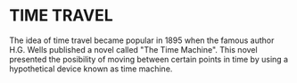 <body>
  <h1>TIME TRAVEL</h1>
  <div>
            The idea of time travel became popular in 1895 when the famous author H.G. Wells published a novel called "The Time Machine". This novel presented the posibility of moving between certain points in time by using a hypothetical device known as time machine.
    
   </div>
<body>
  
